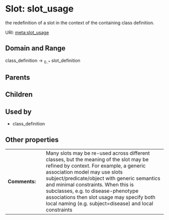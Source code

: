 
# Slot: slot_usage


the redefinition of a slot in the context of the containing class definition.

URI: [meta:slot_usage](https://w3id.org/biolink/biolinkml/meta/slot_usage)


## Domain and Range

class_definition ->  <sub>0..*</sub> slot_definition

## Parents


## Children


## Used by

 * class_definition

## Other properties

|  |  |  |
| --- | --- | --- |
| **Comments:** | | Many slots may be re-used across different classes, but the meaning of the slot may be refined by context. For example, a generic association model may use slots subject/predicate/object with generic semantics and minimal constraints. When this is subclasses, e.g. to disease-phenotype associations then slot usage may specify both local naming (e.g. subject=disease) and local constraints |

